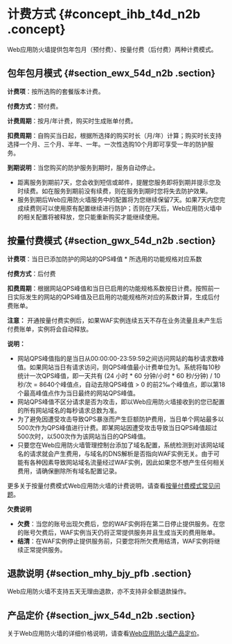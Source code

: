 # 计费方式 {#concept_ihb_t4d_n2b .concept}

Web应用防火墙提供包年包月（预付费）、按量付费（后付费）两种计费模式。

## 包年包月模式 {#section_ewx_54d_n2b .section}

**计费项**：按所选购的套餐版本计费。

**付费方式**：预付费。

**计费周期**：按月/年计费，购买时生成账单付费。

**扣费周期**：自购买当日起，根据所选择的购买时长（月/年）计算；购买时长支持选择一个月、三个月、半年、一年。一次性选购10个月即可享受一年的防护服务。

**到期说明**：当您购买的防护服务到期时，服务自动停止。

-   距离服务到期前7天，您会收到短信或邮件，提醒您服务即将到期并提示您及时续费。如在服务到期前没有续费，则在服务到期时您将失去防护效果。
-   服务到期后Web应用防火墙服务中的配置将为您继续保留7天。如果7天内您完成续费则可以使用原有配置继续进行防护；否则在7天后，Web应用防火墙中的相关配置将被释放，您只能重新购买才能继续使用。

## 按量付费模式 {#section_gwx_54d_n2b .section}

**计费项**：当日已添加防护的网站的QPS峰值 \* 所选用的功能规格对应系数

**付费方式**：后付费

**扣费周期**：根据网站QPS峰值和当日已启用的功能规格系数按日计费。按照前一日实际发生的网站的QPS峰值及已启用的功能规格所对应的系数计算，生成后付费账单。

**注意：** 开通按量付费实例后，如果WAF实例连续五天不存在业务流量且未产生后付费账单，实例将会自动释放。

**说明：** 

-   网站QPS峰值指的是当日从00:00:00-23:59:59之间访问网站的每秒请求数峰值。如果网站当日有请求访问，则QPS峰值最小计费单位为1。系统将每10秒统计一次QPS峰值，即一天共有 \(24 小时 \* 60 分钟/小时 \* 60 秒/分钟\) / 10 秒/次 = 8640个峰值点，自动去除QPS峰值 \> 0 的前2‰个峰值点，即以第18个最高峰值点作为当日最终的网站QPS峰值。
-   网站QPS峰值不区分请求是否为攻击，即以Web应用防火墙接收到的您已配置的所有网站域名的每秒请求总数为准。
-   为了避免因遭受攻击导致QPS暴涨而产生巨额防护费用，当日单个网站最多以500次作为QPS峰值进行计费。即某网站因遭受攻击导致当日QPS峰值超过500次时，以500次作为该网站当日的QPS峰值。
-   只要您在Web应用防火墙管理控制台添加了域名配置，系统检测到对该网站域名的请求就会产生费用，与域名的DNS解析是否指向WAF实例无关。由于可能有各种因素导致网站域名流量经过WAF实例，因此如果您不想产生任何相关费用，请确保删除所有域名配置记录。

更多关于按量付费模式Web应用防火墙的计费说明，请查看[按量付费模式常见问题](../../../../cn.zh-CN/常见问题/按量付费常见问题.md#)。

**欠费说明**

-   **欠费**：当您的账号出现欠费后，您的WAF实例将在第二日停止提供服务。在您的账号欠费后，WAF实例当天仍将正常提供服务并且生成当天的费用账单。
-   **结清**：在WAF实例停止提供服务前，只要您将所欠费用结清，WAF实例将继续正常提供服务。

## 退款说明 {#section_mhy_bjy_pfb .section}

Web应用防火墙不支持五天无理由退款，亦不支持非全额退款操作。

## 产品定价 {#section_jwx_54d_n2b .section}

关于Web应用防火墙的详细价格说明，请查看[Web应用防火墙产品定价](https://www.aliyun.com/price/product#/waf/detail)。

